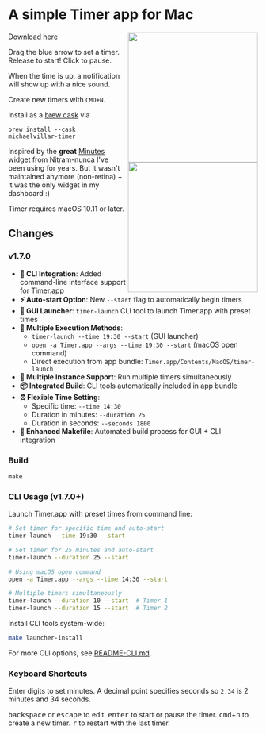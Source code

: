 # A simple Timer app for Mac

<img src="/screenshots/light-mode.png?raw=true" width="262" align="right">

<img src="/screenshots/dark-mode.png?raw=true" width="262" align="right">

[Download here](https://github.com/michaelvillar/timer-app/releases)

Drag the blue arrow to set a timer. Release to start! Click to pause.

When the time is up, a notification will show up with a nice sound.

Create new timers with `CMD+N`.

Install as a [brew cask](https://caskroom.github.io) via

```shell
brew install --cask michaelvillar-timer
```

Inspired by the **great** [Minutes widget](http://minutes.en.softonic.com/mac) from Nitram-nunca I've been using for years. But it wasn't maintained anymore (non-retina) + it was the only widget in my dashboard :)

Timer requires macOS 10.11 or later.

## Changes

### v1.7.0

- **🚀 CLI Integration**: Added command-line interface support for Timer.app
- **⚡ Auto-start Option**: New `--start` flag to automatically begin timers
- **🔧 GUI Launcher**: `timer-launch` CLI tool to launch Timer.app with preset times
- **📱 Multiple Execution Methods**:
  - `timer-launch --time 19:30 --start` (GUI launcher)
  - `open -a Timer.app --args --time 19:30 --start` (macOS open command)
  - Direct execution from app bundle: `Timer.app/Contents/MacOS/timer-launch`
- **🎯 Multiple Instance Support**: Run multiple timers simultaneously
- **📦 Integrated Build**: CLI tools automatically included in app bundle
- **⏰ Flexible Time Setting**:
  - Specific time: `--time 14:30`
  - Duration in minutes: `--duration 25`
  - Duration in seconds: `--seconds 1800`
- **🔧 Enhanced Makefile**: Automated build process for GUI + CLI integration

### Build

```
make
```

### CLI Usage (v1.7.0+)

Launch Timer.app with preset times from command line:

```bash
# Set timer for specific time and auto-start
timer-launch --time 19:30 --start

# Set timer for 25 minutes and auto-start  
timer-launch --duration 25 --start

# Using macOS open command
open -a Timer.app --args --time 14:30 --start

# Multiple timers simultaneously
timer-launch --duration 10 --start  # Timer 1
timer-launch --duration 15 --start  # Timer 2
```

Install CLI tools system-wide:

```bash
make launcher-install
```

For more CLI options, see [README-CLI.md](README-CLI.md).

### Keyboard Shortcuts

Enter digits to set minutes. A decimal point specifies seconds so `2.34` is 2 minutes and 34 seconds.

<kbd>backspace</kbd> or <kbd>escape</kbd> to edit.
<kbd>enter</kbd> to start or pause the timer.
<kbd>cmd</kbd>+<kbd>n</kbd> to create a new timer.
<kbd>r</kbd> to restart with the last timer.
